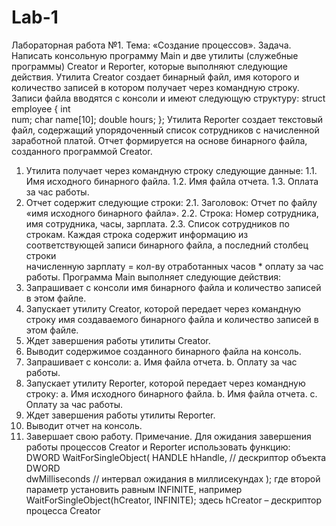 # Lab-1
Лабораторная работа №1. 
 Тема: «Создание процессов».
 Задача. 
Написать консольную программу Main и две утилиты (служебные программы)
 Creator и Reporter, которые выполняют следующие действия.
 Утилита Creator создает бинарный файл, имя которого и количество записей в котором
 получает через командную строку.
 Записи файла вводятся с консоли и имеют следующую структуру:
 struct employee
 {
 int    
num;
 char   name[10];
 double hours;
  };
 Утилита Reporter создает текстовый файл, содержащий упорядоченный список сотрудников
 с начисленной заработной платой. Отчет формируется на основе бинарного файла, созданного
 программой Creator.
 1. Утилита получает через командную строку следующие данные:
 1.1. Имя исходного бинарного файла.
 1.2. Имя файла отчета.
 1.3. Оплата за час работы.
 2. Отчет содержит следующие строки:
 2.1. Заголовок: Отчет по файлу «имя исходного бинарного файла».
 2.2. Строка: Номер сотрудника, имя сотрудника, часы, зарплата.
 2.3. Список сотрудников по строкам. Каждая строка содержит информацию из
 соответствующей записи бинарного файла, а последний столбец строки  
начисленную зарплату = кол-ву отработанных часов * оплату за час работы.
 Программа Main выполняет следующие действия:
 1. Запрашивает с консоли имя бинарного файла и количество записей в этом файле.
 2. Запускает утилиту Creator, которой передает через командную строку имя
 создаваемого бинарного файла и количество записей в этом файле.
 3. Ждет завершения работы утилиты Creator.
 4. Выводит содержимое созданного бинарного файла на консоль.
 5. Запрашивает с консоли:
 a. Имя файла отчета.
 b. Оплату за час работы.
 6. Запускает утилиту Reporter, которой передает через командную строку:
 a. Имя исходного бинарного файла.
 b. Имя файла отчета.
 c. Оплату за час работы.
 7. Ждет завершения работы утилиты Reporter.
 8. Выводит отчет на консоль.
 9. Завершает свою работу.
 Примечание. Для ожидания завершения работы процессов Creator и Reporter
 использовать функцию:
 DWORD WaitForSingleObject(
 HANDLE hHandle,        // дескриптор объекта
    DWORD  
dwMilliseconds  // интервал ожидания в миллисекундах
  );
 где второй параметр установить равным INFINITE, например
 WaitForSingleObject(hCreator, INFINITE);
 здесь hCreator – дескриптор процесса Creator
